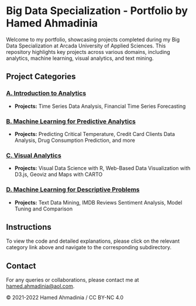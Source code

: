 # Big Data Specialization - Portfolio by Hamed Ahmadinia

Welcome to my portfolio, showcasing projects completed during my Big Data Specialization at Arcada University of Applied Sciences. This repository highlights key projects across various domains, including analytics, machine learning, visual analytics, and text mining.

## Project Categories

### [A. Introduction to Analytics](https://github.com/Hamed-Ahmadinia/Bigdata-Specialization/tree/Introduction-to-Analytics-(2021-22))
- **Projects:** Time Series Data Analysis, Financial Time Series Forecasting

### [B. Machine Learning for Predictive Analytics](https://github.com/Hamed-Ahmadinia/Bigdata-Specialization/tree/Machine-Learning-for-Predictive-Problems-(2021-22))
- **Projects:** Predicting Critical Temperature, Credit Card Clients Data Analysis, Drug Consumption Prediction, and more

### [C. Visual Analytics](https://github.com/Hamed-Ahmadinia/Bigdata-Specialization/tree/Visual-Analytics-(2020-21))
- **Projects:** Visual Data Science with R, Web-Based Data Visualization with D3.js, Geoviz and Maps with CARTO

### [D. Machine Learning for Descriptive Problems](https://github.com/Hamed-Ahmadinia/Bigdata-Specialization/tree/Machine-Learning-for-Descriptive-Problems-(2021-22))
- **Projects:** Text Data Mining, IMDB Reviews Sentiment Analysis, Model Tuning and Comparison

## Instructions

To view the code and detailed explanations, please click on the relevant category link above and navigate to the corresponding subdirectory.

## Contact

For any queries or collaborations, please contact me at [hamed.ahmadinia@aol.com](mailto:hamed.ahmadinia@aol.com).

© 2021-2022 Hamed Ahmadinia /  CC BY-NC 4.0
